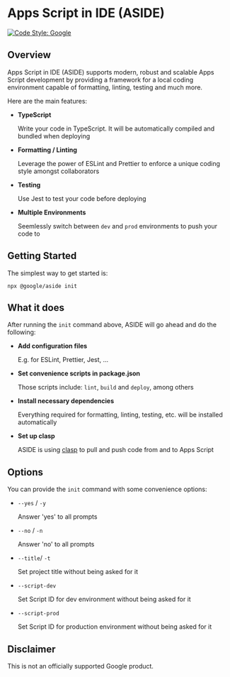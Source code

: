 <!--
Copyright 2023 Google LLC

Licensed under the Apache License, Version 2.0 (the "License");
you may not use this file except in compliance with the License.
You may obtain a copy of the License at

      http://www.apache.org/licenses/LICENSE-2.0

Unless required by applicable law or agreed to in writing, software
distributed under the License is distributed on an "AS IS" BASIS,
WITHOUT WARRANTIES OR CONDITIONS OF ANY KIND, either express or implied.
See the License for the specific language governing permissions and
limitations under the License.
-->

# Apps Script in IDE (ASIDE)

[![Code Style: Google](https://img.shields.io/badge/code%20style-google-blueviolet.svg)](https://github.com/google/gts)

## Overview

Apps Script in IDE (ASIDE) supports modern, robust and scalable Apps Script development by providing a framework for a local coding environment capable of formatting, linting, testing and much more.

Here are the main features:

- **TypeScript**

  Write your code in TypeScript. It will be automatically compiled and bundled when deploying

- **Formatting / Linting**

  Leverage the power of ESLint and Prettier to enforce a unique coding style amongst collaborators

- **Testing**

  Use Jest to test your code before deploying

- **Multiple Environments**

  Seemlessly switch between `dev` and `prod` environments to push your code to

## Getting Started

The simplest way to get started is:

```
npx @google/aside init
```

## What it does

After running the `init` command above, ASIDE will go ahead and do the following:

- **Add configuration files**

  E.g. for ESLint, Prettier, Jest, ...

- **Set convenience scripts in package.json**

  Those scripts include: `lint`, `build` and `deploy`, among others

- **Install necessary dependencies**

  Everything required for formatting, linting, testing, etc. will be installed automatically

- **Set up clasp**

  ASIDE is using [clasp](https://github.com/google/clasp) to pull and push code from and to Apps Script

## Options

You can provide the `init` command with some convenience options:

- `--yes` / `-y`

  Answer 'yes' to all prompts

- `--no` / `-n`

  Answer 'no' to all prompts

- `--title`/ `-t`

  Set project title without being asked for it

- `--script-dev`

  Set Script ID for dev environment without being asked for it

- `--script-prod`

  Set Script ID for production environment without being asked for it

## Disclaimer

This is not an officially supported Google product.
